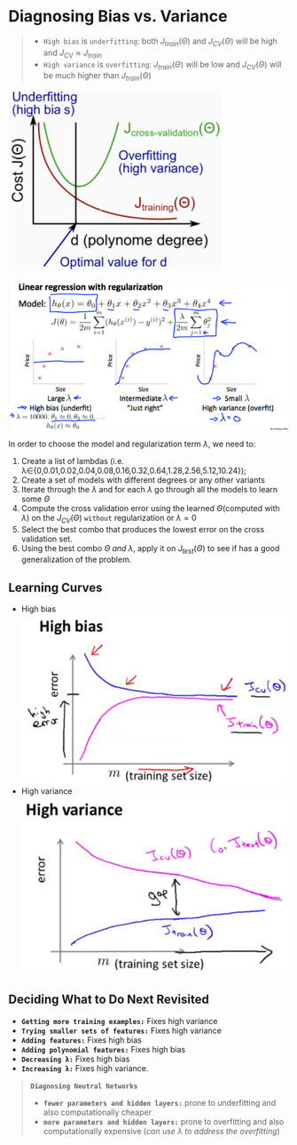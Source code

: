 # Diagnosing Bias vs. Variance

> * `High bias` is `underfitting`: both $J_{train}(\Theta)$ and $J_{CV}(\Theta)$ will be high and $J_{CV}\approx J_{train}$
> * `High variance` is `overfitting`: $J_{train}(\Theta)$ will be low and $J_{CV}(\Theta)$ will be much higher than $J_{train}(\Theta)$

![](https://raw.githubusercontent.com/Achilles-10/machine_learning/master/Notes/imgs/bvv/bvv_1.png)

![](https://raw.githubusercontent.com/Achilles-10/machine_learning/master/Notes/imgs/bvv/bvv_2.png)

In order to choose the model and regularization term $\lambda$, we need to:
1. Create a list of lambdas (i.e. λ∈{0,0.01,0.02,0.04,0.08,0.16,0.32,0.64,1.28,2.56,5.12,10.24});
2. Create a set of models with different degrees or any other variants
3. Iterate through the $\lambda$ and for each $\lambda$ go through all the models to learn some $\Theta$
4. Compute the cross validation error using the learned $\Theta$(computed with $\lambda$) on the $J_{CV}(\Theta)$ `without` regularization or $\lambda=0$
5. Select the best combo that produces the lowest error on the cross validation set.
6. Using the best combo $\Theta\;and\;\lambda$, apply it on $J_{test}(\Theta)$ to see if has a good generalization of the problem.

## Learning Curves

* High bias ![](https://raw.githubusercontent.com/Achilles-10/machine_learning/master/Notes/imgs/bvv/bvv_3.png)
* High variance ![](https://raw.githubusercontent.com/Achilles-10/machine_learning/master/Notes/imgs/bvv/bvv_4.png)

## Deciding What to Do Next Revisited

* **`Getting more training examples:`** Fixes high variance
* **`Trying smaller sets of features:`** Fixes high variance
* **`Adding features:`** Fixes high bias
* **`Adding polynomial features:`** Fixes high bias
* **`Decreasing λ:`** Fixes high bias
* **`Increasing λ:`** Fixes high variance. 

> **`Diagnosing Neutral Networks`**
> * **`fewer parameters and hidden layers:`** prone to underfitting and also computationally cheaper
> * **`more parameters and hidden layers:`** prone to overfitting and also computationally expensive (*can use $\lambda$ to address the overfitting*)